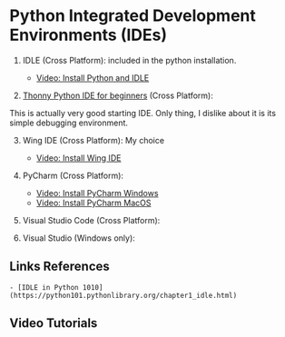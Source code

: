 # Python Integrated Development Environments (IDEs)

1. IDLE (Cross Platform):  included in the python installation. 
	- [Video: Install Python and IDLE](https://youtu.be/vUdVNWyAUAU)

2. [Thonny Python IDE for beginners](https://thonny.org/) (Cross Platform):

This is actually very good starting IDE. 
Only thing, I dislike about it is its simple debugging environment.



3. Wing IDE (Cross Platform): My choice
	 - [Video: Install Wing IDE](https://youtu.be/DTIR4Id-KsY)


4. PyCharm (Cross Platform): 
	 - [Video: Install PyCharm Windows](https://youtu.be/rnaa5jl8pVg)
	 - [Video: Install PyCharm MacOS](https://youtu.be/Cck-QIGdbdY)

5. Visual Studio Code (Cross Platform):

6. Visual Studio (Windows only):


## Links References

	- [IDLE in Python 1010](https://python101.pythonlibrary.org/chapter1_idle.html)

## Video Tutorials




